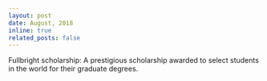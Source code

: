 ```yaml
---
layout: post
date: August, 2018
inline: true
related_posts: false
---
```


Fullbright scholarship: A prestigious scholarship awarded to select students in the world for their graduate degrees.
